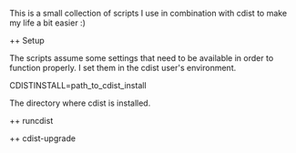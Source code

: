 This is a small collection of scripts I use in combination with cdist to make my
life a bit easier :)

++ Setup

The scripts assume some settings that need to be available in order to function
properly. I set them in the cdist user's environment.

CDISTINSTALL=path_to_cdist_install

The directory where cdist is installed.

++ runcdist

++ cdist-upgrade
